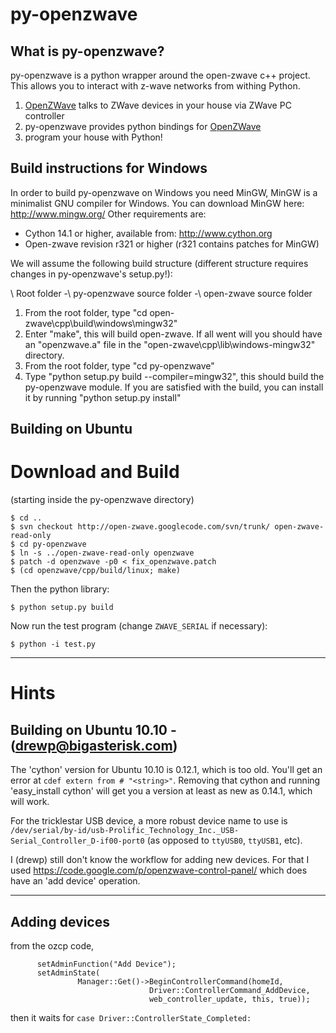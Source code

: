 py-openzwave
============

What is py-openzwave?
---------------------
py-openzwave is a python wrapper around the open-zwave c++ project.
This allows you to interact with z-wave networks from withing Python.

1. [OpenZWave][ozw] talks to ZWave devices in your house via ZWave PC controller
2. py-openzwave provides python bindings for [OpenZWave][ozw]
3. program your house with Python!

  [ozw]: http://code.google.com/p/open-zwave/

Build instructions for Windows
------------------------------
In order to build py-openzwave on Windows you need MinGW, MinGW is a minimalist GNU compiler for Windows.
You can download MinGW here: http://www.mingw.org/
Other requirements are:
- Cython 14.1 or higher, available from: http://www.cython.org
- Open-zwave revision r321 or higher (r321 contains patches for MinGW)

We will assume the following build structure (different structure requires changes in py-openzwave's setup.py!):

\ Root folder
-\ py-openzwave source folder
-\ open-zwave source folder

1) From the root folder, type "cd open-zwave\cpp\build\windows\mingw32"
2) Enter "make", this will build open-zwave. If all went will you should have an "openzwave.a" file in the "open-zwave\cpp\lib\windows-mingw32" directory.
3) From the root folder, type "cd py-openzwave"
4) Type "python setup.py build --compiler=mingw32", this should build the py-openzwave module. If you are satisfied with the build, you can install it by running "python setup.py install"

Building on Ubuntu
------------------

Download and Build
==================

(starting inside the py-openzwave directory)

    $ cd ..
    $ svn checkout http://open-zwave.googlecode.com/svn/trunk/ open-zwave-read-only
    $ cd py-openzwave
    $ ln -s ../open-zwave-read-only openzwave
    $ patch -d openzwave -p0 < fix_openzwave.patch
    $ (cd openzwave/cpp/build/linux; make)

Then the python library:

    $ python setup.py build

Now run the test program (change `ZWAVE_SERIAL` if necessary):

    $ python -i test.py

-------------------------------------------------------------------------------
Hints
=====

Building on Ubuntu 10.10 - (drewp@bigasterisk.com)
--------------------------------------------------

The 'cython' version for Ubuntu 10.10 is 0.12.1, which is too
old. You'll get an error at `cdef extern from # "<string>"`. Removing
that cython and running 'easy_install cython' will get you a version
at least as new as 0.14.1, which will work.

For the tricklestar USB device, a more robust device name to use is 
`/dev/serial/by-id/usb-Prolific_Technology_Inc._USB-Serial_Controller_D-if00-port0`
(as opposed to `ttyUSB0`, `ttyUSB1`, etc).

I (drewp) still don't know the workflow for adding new devices. For
that I used https://code.google.com/p/openzwave-control-panel/ which
does have an 'add device' operation.

-------------------------------------------------------------------------------
Adding devices
--------------

from the ozcp code, 

          setAdminFunction("Add Device");
          setAdminState(
                   Manager::Get()->BeginControllerCommand(homeId,
                                   Driver::ControllerCommand_AddDevice,
                                   web_controller_update, this, true));
then it waits for
  `case Driver::ControllerState_Completed:`